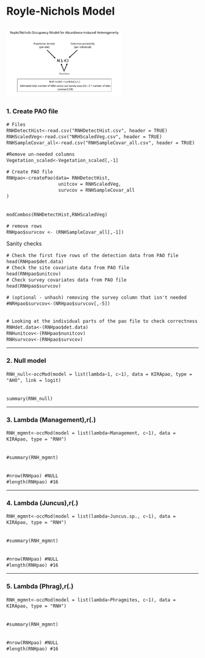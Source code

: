 # Royle-Nichols Model 
<img
  src="RNH.model.png"
  alt="RNH model"
  title="RNH model"
  style="display: inline-block; margin: 0 auto; max-width: 300px">
---

### 1. Create PAO file

```{r}
# Files
RNHDetectHist<-read.csv("RNHDetectHist.csv", header = TRUE)
RNHScaledVeg<-read.csv("NRHScaledVeg.csv", header = TRUE)
RNHSampleCovar_all<-read.csv("RNHSampleCovar_all.csv", header = TRUE)
```
```{r}
#Remove un-needed columns
Vegetation_scaled<-Vegetation_scaled[,-1] 
```
```{r}
# Create PAO file
RNHpao<-createPao(data= RNHDetectHist, 
                   unitcov = RNHScaledVeg, 
                   survcov = RNHSampleCovar_all
)


modCombos(RNHDetectHist,RNHScaledVeg)
```
```{r}
# remove rows
RNHpao$survcov <- (RNHSampleCovar_all[,-1])
```
Sanity checks
```{r}
# Check the first five rows of the detection data from PAO file
head(RNHpao$det.data) 
# Check the site covariate data from PAO file
head(RNHpao$unitcov) 
# Check survey covariates data from PAO file
head(RNHpao$survcov)
```
```{r}
# (optional - unhash) removing the survey column that isn't needed
#NRHpao$survcov<-(NRHpao$survcov[,-5])

```
```{r}

# Looking at the individual parts of the pao file to check correctness 
RNHdet.data<-(RNHpao$det.data)
RNHunitcov<-(RNHpao$nunitcov)
RNHsurvcov<-(RNHpao$survcov) 

```
---
### 2. Null model

```{r}
RNH_null<-occMod(model = list(lambda~1, c~1), data = KIRApao, type = "AHO", link = logit)


summary(RNH_null)
```
---
### 3. Lambda (Management),r(.)
```{r}
RNH_mgmnt<-occMod(model = list(lambda~Management, c~1), data = KIRApao, type = "RNH")


#summary(RNH_mgmnt)


#nrow(RNHpao) #NULL
#length(RNHpao) #16

```
---
### 4. Lambda (Juncus),r(.)
```{r}
RNH_mgmnt<-occMod(model = list(lambda~Juncus.sp., c~1), data = KIRApao, type = "RNH")


#summary(RNH_mgmnt)


#nrow(RNHpao) #NULL
#length(RNHpao) #16

```
---

### 5. Lambda (Phrag),r(.)
```{r}
RNH_mgmnt<-occMod(model = list(lambda~Phragmites, c~1), data = KIRApao, type = "RNH")


#summary(RNH_mgmnt)


#nrow(RNHpao) #NULL
#length(RNHpao) #16

```


